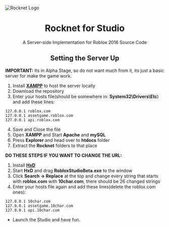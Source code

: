 ![Rocknet Logo](https://github.com/user-attachments/assets/04d7a167-a35b-474f-b86b-4d81ec6b3ac4)

<h1 align="center"> Rocknet for Studio </h1>

<p align="center"> A Server-side Implementation for Roblox 2016 Source Code  </p>

<h2 align="center"> Setting the Server Up </h2>

**IMPORTANT:** Its in Alpha Stage, so do not want much from it, its just a basic server for make the game work.

1. Install **[XAMPP](https://www.apachefriends.org/index.html)** to host the server locally
2. Download the repository
3. Enter your hosts file(should be somewhere in: **System32\Drivers\Etc**) and add these lines:
```
127.0.0.1 roblox.com
127.0.0.1 assetgame.roblox.com
127.0.0.1 api.roblox.com
```
4. Save and Close the file
5. Open **XAMPP** and Start **Apache** and **mySQL**
6. Press **Explorer** and head over to **htdocs** folder
7. Extract the **Rocknet** folders to that place

**DO THESE STEPS IF YOU WANT TO CHANGE THE URL:**
1. Install **[HxD](https://mh-nexus.de/en/downloads.php?product=HxD20)**
2. Start **HxD** and drag **RobloxStudioBeta.exe** to the window
3. Click **Search -> Replace** at the top and change every string that starts with **roblox.com** with **10char.com**, there should be 26 changed strings
4. Enter your hosts file again and add these lines(delete the roblox.com ones):
```
127.0.0.1 10char.com
127.0.0.1 assetgame.10char.com
127.0.0.1 api.10char.com
```

- Launch the Studio and have fun.

